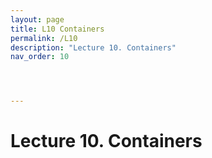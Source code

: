 ```yaml
---
layout: page
title: L10 Containers
permalink: /L10
description: "Lecture 10. Containers"
nav_order: 10




---
```


# Lecture 10. Containers